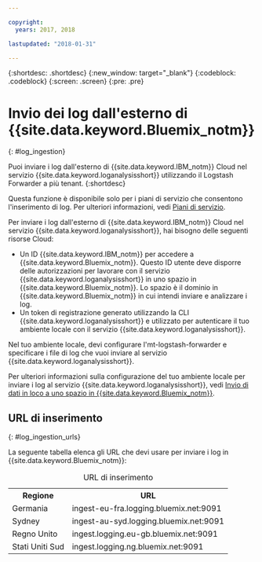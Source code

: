 ```yaml
---

copyright:
  years: 2017, 2018

lastupdated: "2018-01-31"

---
```


{:shortdesc: .shortdesc}
{:new_window: target="_blank"}
{:codeblock: .codeblock}
{:screen: .screen}
{:pre: .pre}


# Invio dei log dall'esterno di {{site.data.keyword.Bluemix_notm}}
{: #log_ingestion}

Puoi inviare i log dall'esterno di {{site.data.keyword.IBM_notm}} Cloud nel servizio {{site.data.keyword.loganalysisshort}} utilizzando il Logstash Forwarder a più tenant. 
{:shortdesc}

Questa funzione è disponibile solo per i piani di servizio che consentono l'inserimento di log. Per ulteriori informazioni, vedi [Piani di servizio](/docs/services/CloudLogAnalysis/log_analysis_ov.html#plans).

Per inviare i log dall'esterno di {{site.data.keyword.IBM_notm}} Cloud nel servizio {{site.data.keyword.loganalysisshort}}, hai bisogno delle seguenti risorse Cloud:

* Un ID {{site.data.keyword.IBM_notm}} per accedere a {{site.data.keyword.Bluemix_notm}}. Questo ID utente deve disporre delle autorizzazioni per lavorare con il servizio {{site.data.keyword.loganalysisshort}} in uno spazio in {{site.data.keyword.Bluemix_notm}}. Lo spazio è il dominio in {{site.data.keyword.Bluemix_notm}} in cui intendi inviare e analizzare i log.
* Un token di registrazione generato utilizzando la CLI {{site.data.keyword.loganalysisshort}} e utilizzato per autenticare il tuo ambiente locale con il servizio {{site.data.keyword.loganalysisshort}}.  

Nel tuo ambiente locale, devi configurare l'mt-logstash-forwarder e specificare i file di log che vuoi inviare al servizio {{site.data.keyword.loganalysisshort}}.

Per ulteriori informazioni sulla configurazione del tuo ambiente locale per inviare i log al servizio {{site.data.keyword.loganalysisshort}}, vedi [Invio di dati in loco a uno spazio in {{site.data.keyword.Bluemix_notm}}](/docs/services/CloudLogAnalysis/how-to/send-data/send_data_mt.html#send_data_mt).



## URL di inserimento
{: #log_ingestion_urls}

La seguente tabella elenca gli URL che devi usare per inviare i log in {{site.data.keyword.Bluemix_notm}}:

<table>
  <caption>URL di inserimento</caption>
    <tr>
      <th>Regione</th>
      <th>URL</th>
    </tr>
  <tr>
    <td>Germania</td>
	  <td>ingest-eu-fra.logging.bluemix.net:9091</td>
  </tr>
  <tr>
    <td>Sydney</td>
	  <td>ingest-au-syd.logging.bluemix.net:9091</td>
  </tr>
  <tr>
    <td>Regno Unito</td>
	  <td>ingest.logging.eu-gb.bluemix.net:9091</td>
  </tr>
  <tr>
    <td>Stati Uniti Sud</td>
	  <td>ingest.logging.ng.bluemix.net:9091</td>
  </tr>
</table>


